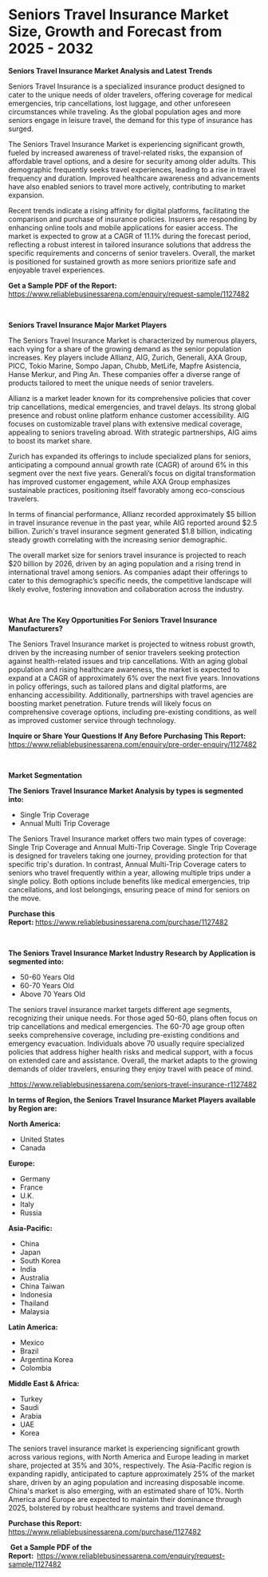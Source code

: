 <p><h1>Seniors Travel Insurance Market Size, Growth and Forecast from 2025 - 2032</h1></p><p><strong>Seniors Travel Insurance Market Analysis and Latest Trends</strong></p>
<p><p>Seniors Travel Insurance is a specialized insurance product designed to cater to the unique needs of older travelers, offering coverage for medical emergencies, trip cancellations, lost luggage, and other unforeseen circumstances while traveling. As the global population ages and more seniors engage in leisure travel, the demand for this type of insurance has surged.</p><p>The Seniors Travel Insurance Market is experiencing significant growth, fueled by increased awareness of travel-related risks, the expansion of affordable travel options, and a desire for security among older adults. This demographic frequently seeks travel experiences, leading to a rise in travel frequency and duration. Improved healthcare awareness and advancements have also enabled seniors to travel more actively, contributing to market expansion.</p><p>Recent trends indicate a rising affinity for digital platforms, facilitating the comparison and purchase of insurance policies. Insurers are responding by enhancing online tools and mobile applications for easier access. The market is expected to grow at a CAGR of 11.1% during the forecast period, reflecting a robust interest in tailored insurance solutions that address the specific requirements and concerns of senior travelers. Overall, the market is positioned for sustained growth as more seniors prioritize safe and enjoyable travel experiences.</p></p>
<p><strong>Get a Sample PDF of the Report:&nbsp;</strong> <a href="https://www.reliablebusinessarena.com/enquiry/request-sample/1127482?utm_campaign=2146&utm_medium=2&utm_source=Github&utm_content=ia&utm_term=17042025&utm_id=seniors-travel-insurance">https://www.reliablebusinessarena.com/enquiry/request-sample/1127482</a></p>
<p>&nbsp;</p>
<p><strong>Seniors Travel Insurance Major Market Players</strong></p>
<p><p>The Seniors Travel Insurance Market is characterized by numerous players, each vying for a share of the growing demand as the senior population increases. Key players include Allianz, AIG, Zurich, Generali, AXA Group, PICC, Tokio Marine, Sompo Japan, Chubb, MetLife, Mapfre Asistencia, Hanse Merkur, and Ping An. These companies offer a diverse range of products tailored to meet the unique needs of senior travelers.</p><p>Allianz is a market leader known for its comprehensive policies that cover trip cancellations, medical emergencies, and travel delays. Its strong global presence and robust online platform enhance customer accessibility. AIG focuses on customizable travel plans with extensive medical coverage, appealing to seniors traveling abroad. With strategic partnerships, AIG aims to boost its market share.</p><p>Zurich has expanded its offerings to include specialized plans for seniors, anticipating a compound annual growth rate (CAGR) of around 6% in this segment over the next five years. Generali’s focus on digital transformation has improved customer engagement, while AXA Group emphasizes sustainable practices, positioning itself favorably among eco-conscious travelers.</p><p>In terms of financial performance, Allianz recorded approximately $5 billion in travel insurance revenue in the past year, while AIG reported around $2.5 billion. Zurich's travel insurance segment generated $1.8 billion, indicating steady growth correlating with the increasing senior demographic. </p><p>The overall market size for seniors travel insurance is projected to reach $20 billion by 2026, driven by an aging population and a rising trend in international travel among seniors. As companies adapt their offerings to cater to this demographic’s specific needs, the competitive landscape will likely evolve, fostering innovation and collaboration across the industry.</p></p>
<p>&nbsp;</p>
<p><strong>What Are The Key Opportunities For Seniors Travel Insurance Manufacturers?</strong></p>
<p><p>The Seniors Travel Insurance market is projected to witness robust growth, driven by the increasing number of senior travelers seeking protection against health-related issues and trip cancellations. With an aging global population and rising healthcare awareness, the market is expected to expand at a CAGR of approximately 6% over the next five years. Innovations in policy offerings, such as tailored plans and digital platforms, are enhancing accessibility. Additionally, partnerships with travel agencies are boosting market penetration. Future trends will likely focus on comprehensive coverage options, including pre-existing conditions, as well as improved customer service through technology.</p></p>
<p><strong>Inquire or Share Your Questions If Any Before Purchasing This Report:</strong> <a href="https://www.reliablebusinessarena.com/enquiry/pre-order-enquiry/1127482?utm_campaign=2146&utm_medium=2&utm_source=Github&utm_content=ia&utm_term=17042025&utm_id=seniors-travel-insurance">https://www.reliablebusinessarena.com/enquiry/pre-order-enquiry/1127482</a></p>
<p>&nbsp;</p>
<p><strong>Market Segmentation</strong></p>
<p><strong>The Seniors Travel Insurance Market Analysis by types is segmented into:</strong></p>
<p><ul><li>Single Trip Coverage</li><li>Annual Multi Trip Coverage</li></ul></p>
<p><p>The Seniors Travel Insurance market offers two main types of coverage: Single Trip Coverage and Annual Multi-Trip Coverage. Single Trip Coverage is designed for travelers taking one journey, providing protection for that specific trip's duration. In contrast, Annual Multi-Trip Coverage caters to seniors who travel frequently within a year, allowing multiple trips under a single policy. Both options include benefits like medical emergencies, trip cancellations, and lost belongings, ensuring peace of mind for seniors on the move.</p></p>
<p><strong>Purchase this Report:&nbsp;</strong><a href="https://www.reliablebusinessarena.com/purchase/1127482?utm_campaign=2146&utm_medium=2&utm_source=Github&utm_content=ia&utm_term=17042025&utm_id=seniors-travel-insurance">https://www.reliablebusinessarena.com/purchase/1127482</a></p>
<p>&nbsp;</p>
<p><strong>The Seniors Travel Insurance Market Industry Research by Application is segmented into:</strong></p>
<p><ul><li>50-60 Years Old</li><li>60-70 Years Old</li><li>Above 70 Years Old</li></ul></p>
<p><p>The seniors travel insurance market targets different age segments, recognizing their unique needs. For those aged 50-60, plans often focus on trip cancellations and medical emergencies. The 60-70 age group often seeks comprehensive coverage, including pre-existing conditions and emergency evacuation. Individuals above 70 usually require specialized policies that address higher health risks and medical support, with a focus on extended care and assistance. Overall, the market adapts to the growing demands of older travelers, ensuring they enjoy travel with peace of mind.</p></p>
<p><a href="https://www.reliablebusinessarena.com/seniors-travel-insurance-r1127482?utm_campaign=2146&utm_medium=2&utm_source=Github&utm_content=ia&utm_term=17042025&utm_id=seniors-travel-insurance">&nbsp;https://www.reliablebusinessarena.com/seniors-travel-insurance-r1127482</a></p>
<p><strong>In terms of Region, the Seniors Travel Insurance Market Players available by Region are:</strong></p>
<p>
    <p> <strong> North America: </strong>
        <ul>
            <li>United States</li>
            <li>Canada</li>
        </ul>
        </p> 
    <p> <strong> Europe: </strong>
        <ul>
            <li>Germany</li>
            <li>France</li>
            <li>U.K.</li>
            <li>Italy</li>
            <li>Russia</li>
        </ul>
        </p> 
    <p> <strong> Asia-Pacific: </strong>
        <ul>
            <li>China</li>
            <li>Japan</li>
            <li>South Korea</li>
            <li>India</li>
            <li>Australia</li>
            <li>China Taiwan</li>
            <li>Indonesia</li>
            <li>Thailand</li>
            <li>Malaysia</li>
        </ul>
        </p> 
    <p> <strong> Latin America: </strong>
        <ul>
            <li>Mexico</li>
            <li>Brazil</li>
            <li>Argentina Korea</li>
            <li>Colombia</li>
        </ul>
        </p> 
    <p> <strong> Middle East & Africa: </strong>
        <ul>
            <li>Turkey</li>
            <li>Saudi</li>
            <li>Arabia</li>
            <li>UAE</li>
            <li>Korea</li>
        </ul>
    </p>
    </p>
<p><p>The seniors travel insurance market is experiencing significant growth across various regions, with North America and Europe leading in market share, projected at 35% and 30%, respectively. The Asia-Pacific region is expanding rapidly, anticipated to capture approximately 25% of the market share, driven by an aging population and increasing disposable income. China's market is also emerging, with an estimated share of 10%. North America and Europe are expected to maintain their dominance through 2025, bolstered by robust healthcare systems and travel demand.</p></p>
<p><strong>Purchase this Report: </strong><a href="https://www.reliablebusinessarena.com/purchase/1127482?utm_campaign=2146&utm_medium=2&utm_source=Github&utm_content=ia&utm_term=17042025&utm_id=seniors-travel-insurance">https://www.reliablebusinessarena.com/purchase/1127482</a></p>
<p>&nbsp;<strong>Get a Sample PDF of the Report:&nbsp;&nbsp;</strong><a href="https://www.reliablebusinessarena.com/enquiry/request-sample/1127482?utm_campaign=2146&utm_medium=2&utm_source=Github&utm_content=ia&utm_term=17042025&utm_id=seniors-travel-insurance">https://www.reliablebusinessarena.com/enquiry/request-sample/1127482</a></p>
<p><strong></strong></p>
<p><p></p><p></p><p></p></p>